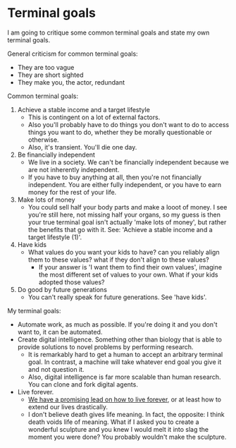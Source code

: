 # Terminal goals
I am going to critique some common terminal goals and state my own terminal goals.

General criticism for common terminal goals:
- They are too vague
- They are short sighted
- They make you, the actor, redundant

Common terminal goals:
1. Achieve a stable income and a target lifestyle
    - This is contingent on a lot of external factors. 
    - Also you'll probably have to do things you don't want to do to access things you want to do, whether they be morally questionable or otherwise.
    - Also, it's transient. You'll die one day.
2. Be financially independent
    - We live in a society. We can't be financially independent because we are not inherently independent. 
    - If you have to buy anything at all, then you're not financially independent. You are either fully independent, or you have to earn money for the rest of your life.
3. Make lots of money
    - You could sell half your body parts and make a looot of money. I see you're still here, not missing half your organs, so my guess is then your true terminal goal isn't actually 'make lots of money', but rather the benefits that go with it. See: 'Achieve a stable income and a target lifestyle (1)'.
4. Have kids
    - What values do you want your kids to have? can you reliably align them to these values? what if they don't align to these values?
        - If your answer is 'I want them to find their own values', imagine the most different set of values to your own. What if your kids adopted those values?
5. Do good by future generations
    - You can't really speak for future generations. See 'have kids'.

My terminal goals:
- Automate work, as much as possible. If you're doing it and you don't want to, it can be automated.
- Create digital intelligence. Something other than biology that is able to provide solutions to novel problems by performing research.
    - It is remarkably hard to get a human to accept an arbitrary terminal goal. In contrast, a machine will take whatever end goal you give it and not question it. 
    - Also, digital intelligence is far more scalable than human research. You can clone and fork digital agents.
- Live forever. 
    - [We have a promising lead on how to live forever](https://en.wikipedia.org/wiki/Strategies_for_Engineered_Negligible_Senescence), or at least how to extend our lives drastically.
    - I don't believe death gives life meaning. In fact, the opposite: I think death voids life of meaning. What if I asked you to create a wonderful sculpture and you knew I would melt it into slag the moment you were done? You probably wouldn't make the sculpture.
